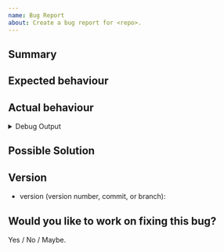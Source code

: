 ```yaml
---
name: Bug Report
about: Create a bug report for <repo>.
---
```


<!-- Thank you for filing a bug report! -->

<!-- For security related issues please reach out to <e-mail>. Please do not file a public issue on GitHub. -->

## Summary

<!--
Please provide a short summary of the bug, along with any information you feel relevant to replicate the bug.
-->

## Expected behaviour

<!-- Describe what you expect to happen.-->

## Actual behaviour

<!-- Describe what actually happens.-->

<!--
Include debug output in the code block by setting `RUST_LOG=debug` in your environment.
-->
<details><summary>Debug Output</summary>
<p>

```
<output>
```
</p>
</details>

## Possible Solution
<!--- Not obligatory, but suggest a fix/reason for the bug, or ideas how to implement the addition or change. -->

## Version
<!--
Which version of <repo> are you using?
-->

- <repo> version (version number, commit, or branch):


## Would you like to work on fixing this bug?

<!--Any contribution towards fixing the bug is greatly appreciated.
We are more than happy to provide help on the process.-->

Yes / No / Maybe.
